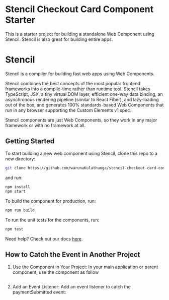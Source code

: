 # Stencil Checkout Card Component Starter

This is a starter project for building a standalone Web Component using Stencil.
Stencil is also great for building entire apps.

# Stencil

Stencil is a compiler for building fast web apps using Web Components.

Stencil combines the best concepts of the most popular frontend frameworks into a compile-time rather than runtime tool. Stencil takes TypeScript, JSX, a tiny virtual DOM layer, efficient one-way data binding, an asynchronous rendering pipeline (similar to React Fiber), and lazy-loading out of the box, and generates 100% standards-based Web Components that run in any browser supporting the Custom Elements v1 spec.

Stencil components are just Web Components, so they work in any major framework or with no framework at all.

## Getting Started

To start building a new web component using Stencil, clone this repo to a new directory:

```bash
git clone https://github.com/warunaKulathunga/stencil-checkout-card-component.git

```

and run:

```bash
npm install
npm start
```

To build the component for production, run:

```bash
npm run build
```

To run the unit tests for the components, run:

```bash
npm test
```

Need help? Check out our docs [here](https://stenciljs.com/docs/my-first-component).

## How to Catch the Event in Another Project

1. Use the Component in Your Project:
   In your main application or parent component, use the <checkout-card> component as follow

##

<checkout-card
privacy-details="Your personal data will be used to process your order, support your experience throughout this website, and for other purposes described in our privacy policy."
total_amount="145"> </checkout-card>

2. Add an Event Listener:
   Add an event listener to catch the paymentSubmitted event:

##

  <script>
    document.addEventListener('DOMContentLoaded', () => {
      const checkoutCard = document.querySelector('checkout-card');
      if (checkoutCard) {
        checkoutCard.addEventListener('paymentSubmitted', function(event) {
          console.log('Payment Details:', event.detail);
        });
      } else {
        console.error('checkout-card component not found');
      }
    });
  </script>
</body>
